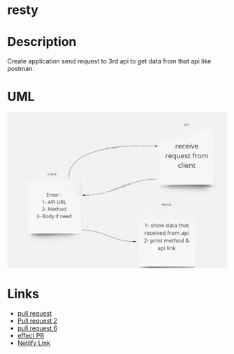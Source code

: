 # resty

# Description

Create application send request to 3rd api to get data from that api like postman.

# UML

![](./assest/restyUml.png)

# Links

- [pull request](https://github.com/WalidAlrefai/resty/pull/1)
- [Pull request 2](https://github.com/WalidAlrefai/resty/pull/2)
- [pull request 6](https://github.com/WalidAlrefai/resty/pull/6)
- [effect PR](https://github.com/WalidAlrefai/resty/pull/7)
- [Netlify Link](https://majestic-figolla-dfd5fb.netlify.app/)
